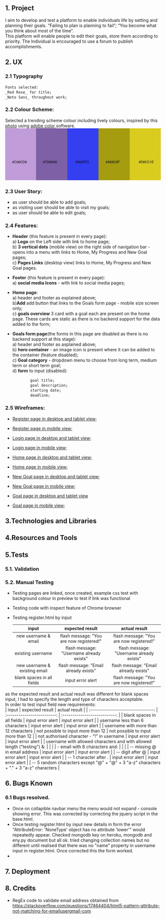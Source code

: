 ## 1. Project

  I aim to develop and test a platform to enable individuals life by setting and planning their goals. “Failing to plan is planning to fail”; “You become what you think about most of the time”.  
  This platform will enable people to edit their goals, store them according to priority. The Individual is encouraged to use a forum to publish accomplishments.


## 2. UX

### 2.1 __Typography__

    Fonts selected:  
    _Red Rose_ for title;  
    _Noto Sans_ throughout work;

### 2.2 __Colour Scheme__: 
Selected a trending scheme colour including lively colours, inspired by this [photo](https://www.behance.net/gallery/45528461/Selectologie) using [ adobe color ](color.adobe.com) software.  
![alt text](assets/images/colours.jpeg "generated colour scheme") 


### 2.3 __User Story__:
  * as user should be able to add goals;
  * as visiting user should be able to visit my goals;
  * as user should be able to edit goals; 


### 2.4 __Features__:
  * __Header__ (this feature is present in every page):  
    a) __Logo__ on the Left side with link to home page;  
    b) __3 vertical dots__ (mobile view) on the right side of navigation bar - opens into a menu with links to Home, My Progress and New Goal pages;  
    c) __Pages Links__ (desktop view) links to Home, My Progress and New Goal pages.

  * __Footer__ (this feature is present in every page):  
    a) __social media Icons__ - with link to social media pages;

  * __Home page__:   
    a) header and footer as explained above;  
    b)__Add__ add button that links to the Goals form page - mobile size screen only;  
    c) __goals overview__ 3 card with a goal each are present on the home page. These cards are static as there is no backend support for the data added to the form;   

  * __Goals form page__(the forms in this page are disabled as there is no backend support at this stage):  
    a) header and footer as axplained above;  
    b) __hero container__ - an image icon is present where it can be added to the container (feature disabled);  
    c) __Goal category__ - dropdown menu to choose from long term, medium term or short term goal;  
    d) __form__ to input (disabled):  

                goal title;  
                goal description;  
                starting date;  
                deadline;

### 2.5 __Wireframes__:

  * [Register page in desktop and tablet view](assets/images/wireframes/register_dt.png "wireframe for register page in desktop and tablet view");

  * [Register page in mobile view](assets/images/wireframes/register_mobile.png "wireframe for register page in mobile view");
  
  * [Login page in desktop and tablet view](assets/images/wireframes/login_dt.png "wireframe for login page in desktop and tablet view");
  
  * [Login page in mobile view](assets/images/wireframes/login_mobile.png "wireframe for login page in mobile view");
  
  * [Home page in desktop and tablet view](assets/images/wireframes/home_dt.png "wireframe for Home page in desktop and tablet view");

  * [Home page in mobile view](assets/images/wireframes/home_mobile.png "wireframe for Home page in mobile view");

  * [New Goal page in desktop and tablet view](assets/images/wireframes/newGoal_dt.png "wireframe for My progress page in desktop and tablet view");

  * [New Goal page in mobile view](assets/images/wireframes/newGoal_mobile.png "wireframe for New Goal page in mobile view");

  * [Goal page in desktop and tablet view](assets/images/wireframes/goalPage_dt.png "wireframe for Goal page in desktop and tablet view") 

  * [Goal page in mobile view](assets/images/wireframes/goalPage_mobile.png "wireframe for New Goal page in mobile view");
    

## 3.Technologies and Libraries


## 4.Resources and Tools
## 5.Tests

  ### 5.1. Validation

  ### 5.2. Manual Testing
  * Testing pages are linked, once created, example css test with background colour in preview to test if link was functional
  * Testing code with inspect feature of Chrome browser
  * Testing register.html by input

    | input                              | expected result             | actual result                 |
    | :--------------------------------: | :-------------------------: | :---------------------------: |
    | new username & email               | flash message: "You are now registered!"   | flash message: "You are now registered!"     |
    |  existing username                  | flash message: "Username already exists"   | flash message: "Username already exists"     |
    |  new username & existing email      | flash message: "Email already exists"      | flash message: "Email already exists"        |
    |  blank spaces in all fields         | input error alert | flash message: "You are now registered!" |
    
as the expected result and actual result was different for blank spaces input, I had to specify the length and type of characters acceptable.  
In order to test input field new requirements:  
    | input                              | expected result             | actual result                 |
    | :--------------------------------: | :-------------------------: | :---------------------------: |
    | blank spaces in all fields         | input error alert         | input error alert |
    | username less than 6 characters  |  input error alert | input error alert |
    | username with more than 12 characters | not possible to input more than 12 | not possible to input more than 12 |
    | not authorised character - "!" in username | input error alert | input error alert |
    | username with allowed characters and with allowed length ("testing") &: |     |       |
    |  - email with 8 characters and: |     |       |
    |       -- missing @ in email address | input error alert | input error alert |
    |       -- digit after @ | input error alert | input error alert |
    |       -- 1 character after . | input error alert | input error alert |
    |       -- 5 random characters except "@" + "@" + 3 "a-z" characters + "." + 3 "a-z" characters | 



## 6. Bugs Known

  ### 6.1 Bugs resolved. 
  * Once on collapible navbar menu the menu would not expand - console showing error. This was corrected by correcting the jquery script in the base.html.  
  * Once testing register.html by input new details in form the error "AttributeError: 'NoneType' object has no attribute 'lower'" would repeatedly appear. Checked mongodb key on heroku, mongodb and eny.py document but all ok. tried changing collection names but no different until realised that there was no "name" property in username input in register.html. Once corrected this the form worked.
  * 


## 7. Deployment

## 8. Credits
  * RegEx code to validate email address obtained from https://stackoverflow.com/questions/17464404/html5-pattern-attribute-not-matching-for-emailusergmail-com